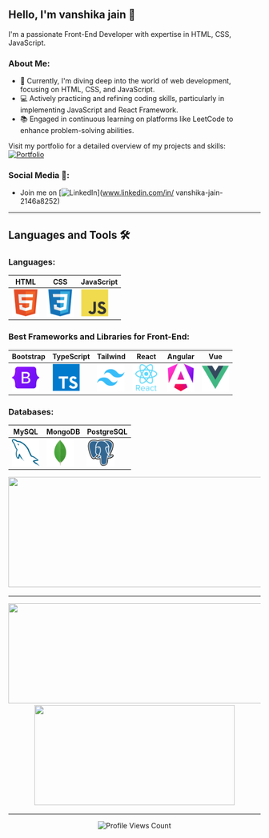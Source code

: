 ## Hello, I'm vanshika jain 👋

I'm a passionate Front-End Developer with expertise in HTML, CSS, JavaScript. 
### About Me:
- 🌱 Currently, I'm diving deep into the world of web development, focusing on HTML, CSS, and JavaScript.
- 💻 Actively practicing and refining coding skills, particularly in implementing JavaScript and React Framework.
- 📚 Engaged in continuous learning on platforms like LeetCode to enhance problem-solving abilities.

Visit my portfolio for a detailed overview of my projects and skills: [![Portfolio](https://img.shields.io/badge/Portfolio-Visit-brightgreen?style=for-the-badge&logo=github)](https://github.com/Vanssshika/vanshika_portfolioo)

### Social Media 📡:
- Join me on [![LinkedIn](https://img.shields.io/badge/LinkedIn-Connect-blue?style=for-the-badge&logo=linkedin)](www.linkedin.com/in/
vanshika-jain-2146a8252)

---

## Languages and Tools 🛠
### Languages:
| HTML | CSS | JavaScript |
|--------|---|------|
|<img src="https://github.com/devicons/devicon/blob/master/icons/html5/html5-original.svg" alt="HTML" width="55" height="55"/> | <img src="https://github.com/devicons/devicon/blob/master/icons/css3/css3-original.svg" alt="CSS" width="55" height="55"/> | <img src="https://github.com/devicons/devicon/blob/master/icons/javascript/javascript-original.svg" alt="JavaScript" width="55" height="55"/> |

### Best Frameworks and Libraries for Front-End:
| Bootstrap | TypeScript | Tailwind | React | Angular | Vue |
|---------|----------|-------|--------|---------|--------|
|<img src="https://github.com/devicons/devicon/blob/master/icons/bootstrap/bootstrap-original.svg" alt="Bootstrap" width="55" height="55"/> | <img src="https://github.com/devicons/devicon/blob/master/icons/typescript/typescript-original.svg" alt="TypeScript" width="55" height="55"/> |<img src="https://github.com/devicons/devicon/blob/master/icons/tailwindcss/tailwindcss-original.svg" alt="Tailwind" width="55" height="55"/> | <img src="https://github.com/devicons/devicon/blob/master/icons/react/react-original-wordmark.svg" alt="React" width="55" height="55"/> | <img src="https://github.com/devicons/devicon/blob/master/icons/angular/angular-original.svg" alt="Angular" width="55" height="55"/> |<img src="https://github.com/devicons/devicon/blob/master/icons/vuejs/vuejs-original.svg" alt="Vue" width="55" height="55"/> |

### Databases:
| MySQL | MongoDB | PostgreSQL |
|---------|-------|--------|
|<img src="https://github.com/devicons/devicon/blob/master/icons/mysql/mysql-original.svg" alt="MySQL" width="55" height="55"/> | <img src="https://github.com/devicons/devicon/blob/master/icons/mongodb/mongodb-original.svg" alt="MongoDB" width="55" height="55"/> | <img src="https://github.com/devicons/devicon/blob/master/icons/postgresql/postgresql-original.svg" alt="PostgreSQL" width="55" height="55"/> | 


<p align="center">
<img width="800" height="220" src="https://streak-stats.demolab.com?user=vanssshika&theme=highcontrast&hide_border=true&border_radius=5&card_width=800">
</p>

---

<p align="center">
  <img width="600" height="200" src="https://github-readme-stats.vercel.app/api?username=vanssshika&show_icons=true&theme=vision-friendly-dark">
  <img width="400" height="200" src="https://github-readme-stats.vercel.app/api/top-langs/?username=vanssshika&layout=compact&theme=vision-friendly-dark">
</p>

---

<div align="center">
  <img src="https://komarev.com/ghpvc/?username=vanssshika&style=for-the-badge&color=orange" alt="Profile Views Count"/>
</div>

<!--
**Vanssshika/Vanssshika** is a ✨ _special_ ✨ repository because its `README.md` (this file) appears on your GitHub profile.

Here are some ideas to get you started:

- 🔭 I’m currently working on ...
- 🌱 I’m currently learning ...
- 👯 I’m looking to collaborate on ...
- 🤔 I’m looking for help with ...
- 💬 Ask me about ...
- 📫 How to reach me: ...
- 😄 Pronouns: ...
- ⚡ Fun fact: ...
-->
